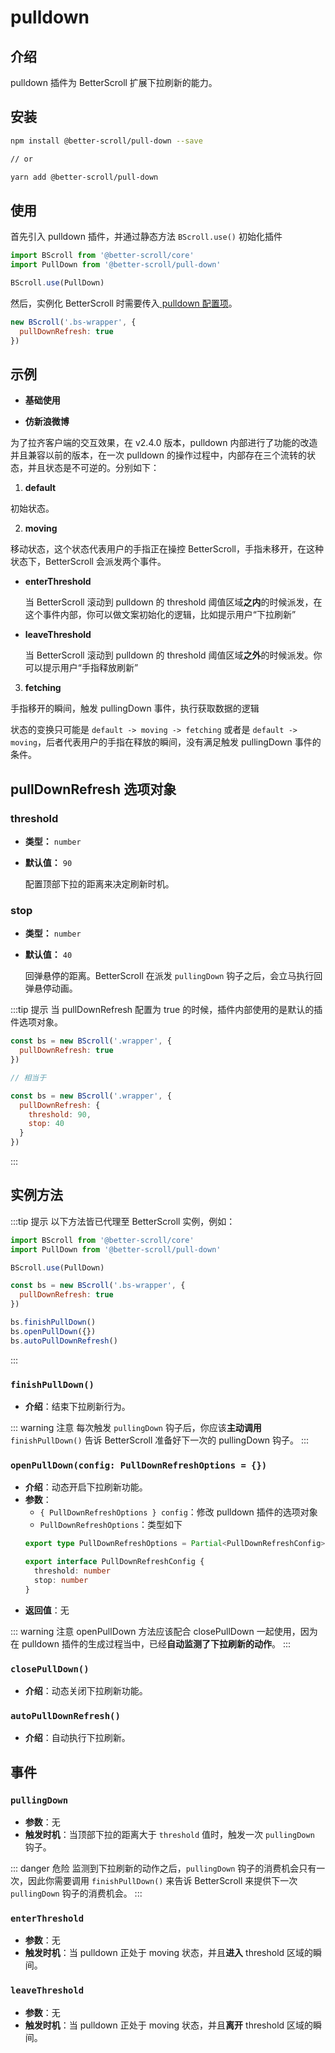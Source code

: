 # pulldown

## 介绍

pulldown 插件为 BetterScroll 扩展下拉刷新的能力。

## 安装

```bash
npm install @better-scroll/pull-down --save

// or

yarn add @better-scroll/pull-down
```

## 使用

首先引入 pulldown 插件，并通过静态方法 `BScroll.use()` 初始化插件

```js
import BScroll from '@better-scroll/core'
import PullDown from '@better-scroll/pull-down'

BScroll.use(PullDown)
```

然后，实例化 BetterScroll 时需要传入[ pulldown 配置项](./pulldown.html#pulldownrefresh-选项对象)。

```js
new BScroll('.bs-wrapper', {
  pullDownRefresh: true
})
```

## 示例

- **基础使用**

<demo qrcode-url="pulldown/default" :render-code="true">
  <template slot="code-template">
    <<< @/examples/vue/components/pulldown/default.vue?template
  </template>
  <template slot="code-script">
    <<< @/examples/vue/components/pulldown/default.vue?script
  </template>
  <template slot="code-style">
    <<< @/examples/vue/components/pulldown/default.vue?style
  </template>
  <pulldown-default slot="demo"></pulldown-default>
</demo>

- **仿新浪微博 <Badge text='2.4.0' />**

<demo qrcode-url="pulldown/sina">
  <template slot="code-template">
    <<< @/examples/vue/components/pulldown/sina-weibo.vue?template
  </template>
  <template slot="code-script">
    <<< @/examples/vue/components/pulldown/sina-weibo.vue?script
  </template>
  <template slot="code-style">
    <<< @/examples/vue/components/pulldown/sina-weibo.vue?style
  </template>
  <pulldown-sina-weibo slot="demo"></pulldown-sina-weibo>
</demo>

为了拉齐客户端的交互效果，在 v2.4.0 版本，pulldown 内部进行了功能的改造并且兼容以前的版本，在一次 pulldown 的操作过程中，内部存在三个流转的状态，并且状态是不可逆的。分别如下：

1. **default**

  初始状态。

2. **moving**

  移动状态，这个状态代表用户的手指正在操控 BetterScroll，手指未移开，在这种状态下，BetterScroll 会派发两个事件。

  - **enterThreshold**

    当 BetterScroll 滚动到 pulldown 的 threshold 阈值区域**之内**的时候派发，在这个事件内部，你可以做文案初始化的逻辑，比如提示用户“下拉刷新”
  
  - **leaveThreshold**

    当 BetterScroll 滚动到 pulldown 的 threshold 阈值区域**之外**的时候派发。你可以提示用户“手指释放刷新”

3. **fetching**

  手指移开的瞬间，触发 pullingDown 事件，执行获取数据的逻辑

状态的变换只可能是 `default -> moving -> fetching` 或者是 `default -> moving`，后者代表用户的手指在释放的瞬间，没有满足触发 pullingDown 事件的条件。



## pullDownRefresh 选项对象

### threshold

  - **类型：** `number`
  - **默认值：** `90`

    配置顶部下拉的距离来决定刷新时机。

### stop

  - **类型：** `number`
  - **默认值：** `40`

    回弹悬停的距离。BetterScroll 在派发 `pullingDown` 钩子之后，会立马执行回弹悬停动画。

:::tip 提示
当 pullDownRefresh 配置为 true 的时候，插件内部使用的是默认的插件选项对象。

```js
const bs = new BScroll('.wrapper', {
  pullDownRefresh: true
})

// 相当于

const bs = new BScroll('.wrapper', {
  pullDownRefresh: {
    threshold: 90,
    stop: 40
  }
})
```
:::

## 实例方法

:::tip 提示
以下方法皆已代理至 BetterScroll 实例，例如：

```js
import BScroll from '@better-scroll/core'
import PullDown from '@better-scroll/pull-down'

BScroll.use(PullDown)

const bs = new BScroll('.bs-wrapper', {
  pullDownRefresh: true
})

bs.finishPullDown()
bs.openPullDown({})
bs.autoPullDownRefresh()
```
:::

### `finishPullDown()`

  - **介绍**：结束下拉刷新行为。

::: warning 注意
每次触发 `pullingDown` 钩子后，你应该**主动调用** `finishPullDown()` 告诉 BetterScroll 准备好下一次的 pullingDown 钩子。
:::

### `openPullDown(config: PullDownRefreshOptions = {})`

  - **介绍**：动态开启下拉刷新功能。
  - **参数**：
    - `{ PullDownRefreshOptions } config`：修改 pulldown 插件的选项对象
    - `PullDownRefreshOptions`：类型如下
    ```typescript
    export type PullDownRefreshOptions = Partial<PullDownRefreshConfig> | true

    export interface PullDownRefreshConfig {
      threshold: number
      stop: number
    }
    ```
  - **返回值**：无

::: warning 注意
openPullDown 方法应该配合 closePullDown 一起使用，因为在 pulldown 插件的生成过程当中，已经**自动监测了下拉刷新的动作**。
:::

### `closePullDown()`

  - **介绍**：动态关闭下拉刷新功能。

### `autoPullDownRefresh()`

  - **介绍**：自动执行下拉刷新。

## 事件

### `pullingDown`

- **参数**：无
- **触发时机**：当顶部下拉的距离大于 `threshold` 值时，触发一次 `pullingDown` 钩子。

::: danger 危险
监测到下拉刷新的动作之后，`pullingDown` 钩子的消费机会只有一次，因此你需要调用 `finishPullDown()` 来告诉 BetterScroll 来提供下一次 `pullingDown` 钩子的消费机会。
:::

### `enterThreshold` <Badge text='2.4.0' />

- **参数**：无
- **触发时机**：当 pulldown 正处于 moving 状态，并且**进入** threshold 区域的瞬间。

### `leaveThreshold` <Badge text='2.4.0' />

- **参数**：无
- **触发时机**：当 pulldown 正处于 moving 状态，并且**离开** threshold 区域的瞬间。